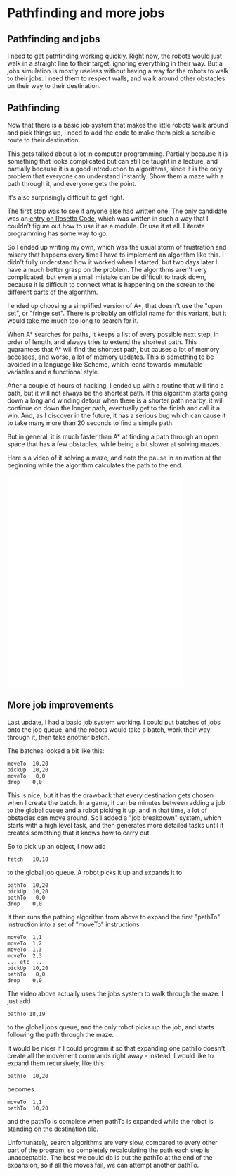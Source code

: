 # Pathfinding and more jobs

## Pathfinding and jobs

I need to get pathfinding working quickly.  Right now, the robots would just walk in a straight line to their target, ignoring everything in their way.  But a jobs simulation is mostly useless without having a way for the robots to walk to their jobs.  I need them to respect walls, and walk around other obstacles on their way to their destination.

## Pathfinding

Now that there is a basic job system that makes the little robots walk around and pick things up, I need to add the code to make them pick a sensible route to their destination.

This gets talked about a lot in computer programming.  Partially because it is something that looks complicated but can still be taught in a lecture, and partially because it is a good introduction to algorithms, since it is the only problem that everyone can understand instantly.  Show them a maze with a path through it, and everyone gets the point.

It's also surprisingly difficult to get right.

The first stop was to see if anyone else had written one.  The only candidate was an [entry on Rosetta Code](http://rosettacode.org/wiki/A*_search_algorithm#Racket), which was written in such a way that I couldn't figure out how to use it as a module.  Or use it at all.  Literate programming has some way to go.

So I ended up writing my own, which was the usual storm of frustration and misery that happens every time I have to implement an algorithm like this.  I didn't fully understand how it worked when I started, but two days later I have a much better grasp on the problem.  The algorithms aren't very complicated, but even a small mistake can be difficult to track down, because it is difficult to connect what is happening on the screen to the different parts of the algorithm.

I ended up choosing a simplified version of A*, that doesn't use the "open set", or "fringe set".  There is probably an official name for this variant, but it would take me much too long to search for it.

When A* searches for paths, it keeps a list of every possible next step, in order of length, and always tries to extend the shortest path.  This guarantees that A* will find the shortest path, but causes a lot of memory accesses, and worse, a lot of memory updates.  This is something to be avoided in a language like Scheme, which leans towards immutable variables and a functional style.

After a couple of hours of hacking, I ended up with a routine that will find a path, but it will not always be the shortest path.  If this algorithm starts going down a long and winding detour when there is a shorter path nearby, it will continue on down the longer path, eventually get to the finish and call it a win.  And, as I discover in the future, it has a serious bug which can cause it to take many more than 20 seconds to find a simple path.

But in general, it is much faster than A* at finding a path through an open space that has a few obstacles, while being a bit slower at solving mazes.

Here's a video of it solving a maze, and note the pause in animation at the beginning while the algorithm calculates the path to the end.

<embed src="3mazerunner.webm" width="400" height="480" controller="true">

## More job improvements

Last update, I had a basic job system working.  I could put batches of jobs onto the job queue, and the robots would take a batch, work their way through it, then take another batch.

The batches looked a bit like this:

	moveTo	10,20
	pickUp  10,20
	moveTo   0,0
	drop	0,0

This is nice, but it has the drawback that every destination gets chosen when I create the batch.  In a game, it can be minutes between adding a job to the global queue and a robot picking it up, and in that time, a lot of obstacles can move around.  So I added a "job breakdown" system, which starts with a high level task, and then generates more detailed tasks until it creates something that it knows how to carry out. 

So to pick up an object, I now add

	fetch	10,10

to the global job queue.  A robot picks it up and expands it to

	pathTo	10,20
	pickUp  10,20
	pathTo   0,0
	drop	0,0
	
It then runs the pathing algorithm from above to expand the first "pathTo" instruction into a set of "moveTo" instructions

	moveTo	1,1
	moveTo	1,2
	moveTo	1,3
	moveTo	2,3
	... etc ...
	pickUp  10,20
	pathTo   0,0
	drop	0,0

The video above actually uses the jobs system to walk through the maze.  I just add

	pathTo 18,19

to the global jobs queue, and the only robot picks up the job, and starts following the path through the maze.

It would be nicer if I could program it so that expanding one pathTo doesn't create all the movement commands right away - instead, I would like to expand them recursively, like this:

	pathTo	10,20

becomes

	moveTo	1,1
	pathTo	10,20

and the pathTo is complete when pathTo is expanded while the robot is standing on the destination tile.

Unfortunately, search algorithms are very slow, compared to every other part of the program, so completely recalculating the path each step is unacceptable.  The best we could do is put the pathTo at the end of the expansion, so if all the moves fail, we can attempt another pathTo.
